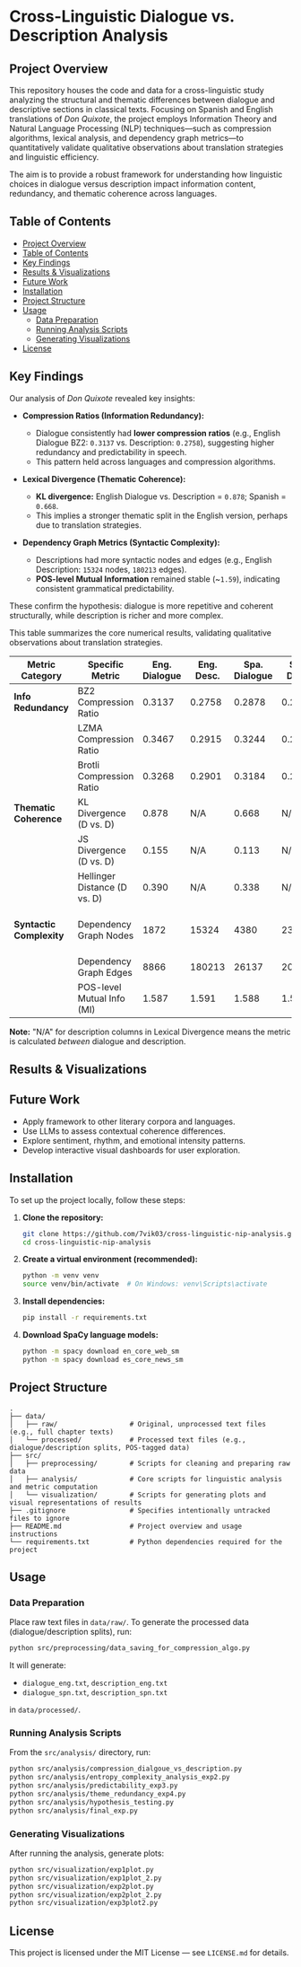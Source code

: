 # Cross-Linguistic Dialogue vs. Description Analysis

## Project Overview

This repository houses the code and data for a cross-linguistic study analyzing the structural and thematic differences between dialogue and descriptive sections in classical texts. Focusing on Spanish and English translations of *Don Quixote*, the project employs Information Theory and Natural Language Processing (NLP) techniques—such as compression algorithms, lexical analysis, and dependency graph metrics—to quantitatively validate qualitative observations about translation strategies and linguistic efficiency.

The aim is to provide a robust framework for understanding how linguistic choices in dialogue versus description impact information content, redundancy, and thematic coherence across languages.

## Table of Contents

- [Project Overview](#project-overview)
- [Table of Contents](#table-of-contents)
- [Key Findings](#key-findings)
- [Results & Visualizations](#results--visualizations)
- [Future Work](#future-work)
- [Installation](#installation)
- [Project Structure](#project-structure)
- [Usage](#usage)
  - [Data Preparation](#data-preparation)
  - [Running Analysis Scripts](#running-analysis-scripts)
  - [Generating Visualizations](#generating-visualizations)
- [License](#license)


## Key Findings

Our analysis of *Don Quixote* revealed key insights:

- **Compression Ratios (Information Redundancy):**
  - Dialogue consistently had **lower compression ratios** (e.g., English Dialogue BZ2: `0.3137` vs. Description: `0.2758`), suggesting higher redundancy and predictability in speech.
  - This pattern held across languages and compression algorithms.

- **Lexical Divergence (Thematic Coherence):**
  - **KL divergence:** English Dialogue vs. Description = `0.878`; Spanish = `0.668`.
  - This implies a stronger thematic split in the English version, perhaps due to translation strategies.

- **Dependency Graph Metrics (Syntactic Complexity):**
  - Descriptions had more syntactic nodes and edges (e.g., English Description: `15324` nodes, `180213` edges).
  - **POS-level Mutual Information** remained stable (~`1.59`), indicating consistent grammatical predictability.

These confirm the hypothesis: dialogue is more repetitive and coherent structurally, while description is richer and more complex.

This table summarizes the core numerical results, validating qualitative observations about translation strategies.

| Metric Category       | Specific Metric              | Eng. Dialogue | Eng. Desc. | Spa. Dialogue | Spa. Desc. | Qualitative Verification                                                               |
|----------------------|------------------------------|---------------|------------|----------------|------------|-----------------------------------------------------------------------------------------|
| **Info Redundancy**  | BZ2 Compression Ratio        | 0.3137        | 0.2758     | 0.2878         | 0.2776     | Lower dialogue ratios confirm higher redundancy/predictability.                        |
|                      | LZMA Compression Ratio       | 0.3467        | 0.2915     | 0.3244         | 0.2919     |                                                                                         |
|                      | Brotli Compression Ratio     | 0.3268        | 0.2901     | 0.3184         | 0.2918     |                                                                                         |
| **Thematic Coherence** | KL Divergence (D vs. D)      | 0.878         | N/A        | 0.668          | N/A        | Higher Eng. divergence implies stronger thematic split.                                 |
|                      | JS Divergence (D vs. D)      | 0.155         | N/A        | 0.113          | N/A        |                                                                                         |
|                      | Hellinger Distance (D vs. D) | 0.390         | N/A        | 0.338          | N/A        |                                                                                         |
| **Syntactic Complexity** | Dependency Graph Nodes       | 1872          | 15324      | 4380           | 23090      | More nodes in descriptions indicate greater complexity/richness.                        |
|                      | Dependency Graph Edges       | 8866          | 180213     | 26137          | 207032     |                                                                                         |
|                      | POS-level Mutual Info (MI)   | 1.587         | 1.591      | 1.588          | 1.590      | Stable MI suggests consistent grammatical predictability.                               |

**Note:** "N/A" for description columns in Lexical Divergence means the metric is calculated *between* dialogue and description.


## Results & Visualizations



## Future Work

- Apply framework to other literary corpora and languages.
- Use LLMs to assess contextual coherence differences.
- Explore sentiment, rhythm, and emotional intensity patterns.
- Develop interactive visual dashboards for user exploration.

## Installation

To set up the project locally, follow these steps:

1. **Clone the repository:**
    ```bash
    git clone https://github.com/7vik03/cross-linguistic-nip-analysis.git
    cd cross-linguistic-nip-analysis
    ```

2. **Create a virtual environment (recommended):**
    ```bash
    python -m venv venv
    source venv/bin/activate  # On Windows: venv\Scripts\activate
    ```

3. **Install dependencies:**
    ```bash
    pip install -r requirements.txt
    ```

4. **Download SpaCy language models:**
    ```bash
    python -m spacy download en_core_web_sm
    python -m spacy download es_core_news_sm
    ```

## Project Structure

```
.
├── data/
│   ├── raw/                  # Original, unprocessed text files (e.g., full chapter texts)
│   └── processed/            # Processed text files (e.g., dialogue/description splits, POS-tagged data)
├── src/
│   ├── preprocessing/        # Scripts for cleaning and preparing raw data
│   ├── analysis/             # Core scripts for linguistic analysis and metric computation
│   └── visualization/        # Scripts for generating plots and visual representations of results
├── .gitignore                # Specifies intentionally untracked files to ignore
├── README.md                 # Project overview and usage instructions
└── requirements.txt          # Python dependencies required for the project
```

## Usage

### Data Preparation

Place raw text files in `data/raw/`. To generate the processed data (dialogue/description splits), run:

```bash
python src/preprocessing/data_saving_for_compression_algo.py
```

It will generate:
- `dialogue_eng.txt`, `description_eng.txt`
- `dialogue_spn.txt`, `description_spn.txt`

in `data/processed/`.

### Running Analysis Scripts

From the `src/analysis/` directory, run:

```bash
python src/analysis/compression_dialgoue_vs_description.py
python src/analysis/entropy_complexity_analysis_exp2.py
python src/analysis/predictability_exp3.py
python src/analysis/theme_redundancy_exp4.py
python src/analysis/hypothesis_testing.py
python src/analysis/final_exp.py
```

### Generating Visualizations

After running the analysis, generate plots:

```bash
python src/visualization/exp1plot.py
python src/visualization/exp1plot_2.py
python src/visualization/exp2plot.py
python src/visualization/exp2plot_2.py
python src/visualization/exp3plot2.py
```

## License

This project is licensed under the MIT License — see `LICENSE.md` for details.
